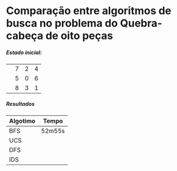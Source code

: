# Comparação entre algoritmos de busca no problema do Quebra-cabeça de oito peças

##### Estado inicial:

|||||
|--|--|--|-- |
|| 7 | 2 | 4 |
|| 5 | 0 | 6 |
|| 8 | 3 | 1 |

##### Resultados

| Algotimo | Tempo  |
| ---      | ---    |
| BFS      | 52m55s |
| UCS      |        |
| DFS      |        |
| IDS      |        |
